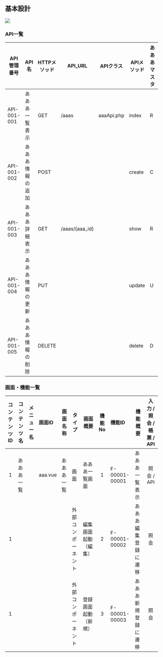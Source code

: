## 基本設計
![](../images/)

### API一覧

| API管理番号 | API名            | HTTPメソッド | API_URL        | APIクラス  | APIメソッド | あああマスタ | いいいマスタ | うううマスタ |
| ----------- | ---------------- | ------------ | -------------- | ---------- | ----------- | ------------ | ------------ | ------------ |
| API-001-001 | あああ一覧表示   | GET          | /aaas          | aaaApi.php | index       | R            | R            |              |
| API-001-002 | あああ情報の追加 | POST         |                |            | create      | C            |              |              |
| API-001-003 | あああ詳細表示   | GET          | /aaas/{aaa_id} |            | show        | R            | RU           |              |
| API-001-004 | あああ情報の更新 | PUT          |                |            | update      | U            |              | RU           |
| API-001-005 | あああ情報の削除 | DELETE       |                |            | delete      | D            |              |              |


### 画面・機能一覧

| コンテンツID | コンテンツ名 | メニュー名 | 画面ID  | 画面名称   | タイプ             | 画面概要             | 機能No | 機能ID        | 機能概要             | 入力 / 照会 / 帳票 / API |
| :----------: | ------------ | ---------- | :------ | ---------- | ------------------ | -------------------- | :----: | :------------ | -------------------- | :--: |
|      1       | あああ一覧   |            | aaa.vue | あああ一覧 | 画面               | あああ一覧画面       |   1    | F-00001-00001 | あああ一覧表示       |  照会 / API |
|      1       |              |            |         |            | 外部コンポーネント | 編集画面起動（編集） |   2    | F-00001-00002 | あああ編集登録に遷移 |  照会    |
|      1       |              |            |         |            | 外部コンポーネント | 登録画面起動（新規） |   3    | F-00001-00003 | あああ新規登録に遷移 |  照会    |

